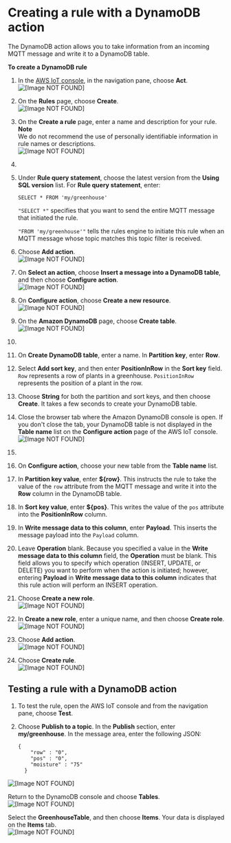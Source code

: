 # Creating a rule with a DynamoDB action<a name="iot-ddb-rule"></a>

The DynamoDB action allows you to take information from an incoming MQTT message and write it to a DynamoDB table\. 

**To create a DynamoDB rule**

1. In the [AWS IoT console](https://console.aws.amazon.com/iot/home), in the navigation pane, choose **Act**\.  
![\[Image NOT FOUND\]](http://docs.aws.amazon.com/iot/latest/developerguide/images/choose-rules.png)

1. On the **Rules** page, choose **Create**\.  
![\[Image NOT FOUND\]](http://docs.aws.amazon.com/iot/latest/developerguide/images/dashboard-rules.png)

1. On the **Create a rule** page, enter a name and description for your rule\.
**Note**  
We do not recommend the use of personally identifiable information in rule names or descriptions\.  
![\[Image NOT FOUND\]](http://docs.aws.amazon.com/iot/latest/developerguide/images/create-a-ddb-rule.png)

1. 

   1. Under **Rule query statement**, choose the latest version from the **Using SQL version** list\. For **Rule query statement**, enter: 

      ```
      SELECT * FROM 'my/greenhouse'
      ```

      `"SELECT *"` specifies that you want to send the entire MQTT message that initiated the rule\.

      `"FROM 'my/greenhouse'"` tells the rules engine to initiate this rule when an MQTT message whose topic matches this topic filter is received\. 

   1. Choose **Add action**\.  
![\[Image NOT FOUND\]](http://docs.aws.amazon.com/iot/latest/developerguide/images/rule-query-ddb.png)

1. On **Select an action**, choose **Insert a message into a DynamoDB table**, and then choose **Configure action**\.  
![\[Image NOT FOUND\]](http://docs.aws.amazon.com/iot/latest/developerguide/images/set-an-action.png)

1. On **Configure action**, choose **Create a new resource**\.  
![\[Image NOT FOUND\]](http://docs.aws.amazon.com/iot/latest/developerguide/images/configure-action-ddb-entry.png)

1. On the **Amazon DynamoDB** page, choose **Create table**\.  
![\[Image NOT FOUND\]](http://docs.aws.amazon.com/iot/latest/developerguide/images/dynamodb-welcome.png)

1. 

   1. On **Create DynamoDB table**, enter a name\. In **Partition key**, enter **Row**\.

   1. Select **Add sort key**, and then enter **PositionInRow** in the **Sort key** field\. `Row` represents a row of plants in a greenhouse\. `PositionInRow` represents the position of a plant in the row\.

   1.  Choose **String** for both the partition and sort keys, and then choose **Create**\. It takes a few seconds to create your DynamoDB table\. 

   1. Close the browser tab where the Amazon DynamoDB console is open\. If you don't close the tab, your DynamoDB table is not displayed in the **Table name** list on the **Configure action** page of the AWS IoT console\.  
![\[Image NOT FOUND\]](http://docs.aws.amazon.com/iot/latest/developerguide/images/create-ddb-table.png)

1. 

   1. On **Configure action**, choose your new table from the **Table name** list\. 

   1. In **Partition key value**, enter **$\{row\}**\. This instructs the rule to take the value of the `row` attribute from the MQTT message and write it into the **Row** column in the DynamoDB table\.

   1. In **Sort key value**, enter **$\{pos\}**\. This writes the value of the `pos` attribute into the **PositionInRow** column\.

   1. In **Write message data to this column**, enter **Payload**\. This inserts the message payload into the `Payload` column\.

   1. Leave **Operation** blank\. Because you specified a value in the **Write message data to this column** field, the **Operation** must be blank\. This field allows you to specify which operation \(INSERT, UPDATE, or DELETE\) you want to perform when the action is initiated; however, entering **Payload** in **Write message data to this column** indicates that this rule action will perform an INSERT operation\.

   1. Choose **Create a new role**\.  
![\[Image NOT FOUND\]](http://docs.aws.amazon.com/iot/latest/developerguide/images/configure-action-with-resource.png)

1. In **Create a new role**, enter a unique name, and then choose **Create role**\.  
![\[Image NOT FOUND\]](http://docs.aws.amazon.com/iot/latest/developerguide/images/create-new-role-ddb-2.png)

1. Choose **Add action**\.  
![\[Image NOT FOUND\]](http://docs.aws.amazon.com/iot/latest/developerguide/images/create-rule-for-ddb-final.png)

1. Choose **Create rule**\.  
![\[Image NOT FOUND\]](http://docs.aws.amazon.com/iot/latest/developerguide/images/create-rule-for-ddb-final-2.png)

## Testing a rule with a DynamoDB action<a name="test-db-rule"></a>

1. To test the rule, open the AWS IoT console and from the navigation pane, choose **Test**\.

1. Choose **Publish to a topic**\. In the **Publish** section, enter **my/greenhouse**\. In the message area, enter the following JSON:

   ```
   {
       "row" : "0",
       "pos" : "0",
       "moisture" : "75"
     }
   ```  
![\[Image NOT FOUND\]](http://docs.aws.amazon.com/iot/latest/developerguide/images/ddb-message.png)

   Return to the DynamoDB console and choose **Tables**\.  
![\[Image NOT FOUND\]](http://docs.aws.amazon.com/iot/latest/developerguide/images/ddb-tables.png)

   Select the **GreenhouseTable**, and then choose **Items**\. Your data is displayed on the **Items** tab\.  
![\[Image NOT FOUND\]](http://docs.aws.amazon.com/iot/latest/developerguide/images/ddb-table-data.png)
